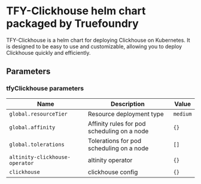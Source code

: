 # TFY-Clickhouse helm chart packaged by Truefoundry
TFY-Clickhouse is a helm chart for deploying Clickhouse on Kubernetes. It is designed to be easy to use and customizable, allowing you to deploy Clickhouse quickly and efficiently.

## Parameters

### tfyClickhouse parameters

| Name                           | Description                                 | Value    |
| ------------------------------ | ------------------------------------------- | -------- |
| `global.resourceTier`          | Resource deployment type                    | `medium` |
| `global.affinity`              | Affinity rules for pod scheduling on a node | `{}`     |
| `global.tolerations`           | Tolerations for pod scheduling on a node    | `[]`     |
| `altinity-clickhouse-operator` | altinity operator                           | `{}`     |
| `clickhouse`                   | clickhouse config                           | `{}`     |

